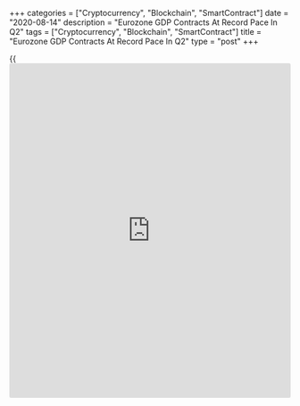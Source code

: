 +++
categories = ["Cryptocurrency", "Blockchain", "SmartContract"]
date = "2020-08-14"
description = "Eurozone GDP Contracts At Record Pace In Q2"
tags = ["Cryptocurrency", "Blockchain", "SmartContract"]
title = "Eurozone GDP Contracts At Record Pace In Q2"
type = "post"
+++

{{<iframe id="large-banner" src="https://www.bounty.group/#slide=22.0" width="100%" height="600" scrolling="no" style="border: 0px solid rgb(216, 221, 230); border-radius: 3px;">}}

The euro area [economy][1] contracted at a record pace in the second
quarter, as initially estimated, due to the containment measures taken
by member countries to control the spread of the coronavirus, flash
estimate from Eurostat showed Friday.

Gross domestic product fell 12.1 percent sequentially in the second
quarter, following a 3.6 percent drop in the first quarter. This was the
sharpest decline seen since the series began in 1995.

Year-on-year, GDP was down 15 percent versus a 3.1 percent decline a
quarter ago. This was also the sharpest decrease since 1995.

Both quarterly and annual rates matched the preliminary estimate
released on July 31.  
  
Data showed that employment dropped 2.8 percent from the previous
quarter, the biggest since the series began in 1995. Employment was down
0.2 percent in the first quarter.

On a yearly basis, employment decreased 2.9 percent versus a 0.4 percent
rise in the preceding period.

Another report from Eurostat showed that the trade surplus nearly
doubled in June from the previous month as the growth in exports far
exceeded the rise in imports.

The trade surplus rose to a seasonally adjusted EUR 17.1 billion from
EUR 8.6 billion in May.

Exports increased 11.2 percent on month and imports grew 5.7 percent in
June.

On an unadjusted basis, the trade surplus exports and imports decreased
10 percent and 12.2 percent annually, respectively.  
  
As a result, the trade surplus totaled EUR 21.2 billion versus EUR 19.4
billion last year.

For comments and feedback [contact](https://www.playgroundfx.com/contact/): editorial@rtt[news](https://www.letsplayfx.com/blog/forex-news-website/).com

[Economic News][1]

 **What parts of the world are seeing the best (and worst) economic
performances lately? Click[here][2] to check out our [Econ Scorecard][2]
and find out! See up-to-the-moment [ranking](https://www.playgroundfx.com/blog/crypto-exchange-ranking/)s for the best and worst
performers in [GDP][3], [unemployment rate][4], [inflation][5] and much
more.**

   1. www.rtt[news](https://www.letsplayfx.com/blog/forex-news-website/).com/Content/EconomicNews.aspx
   2. www.rtt[news](https://www.letsplayfx.com/blog/forex-news-website/).com/economic-scorecard/world-rank/industrial-production/highest-performance.aspx
   3. www.rtt[news](https://www.letsplayfx.com/blog/forex-news-website/).com/economic-scorecard/world-rank/GDP/highest-performance.aspx
   4. www.rtt[news](https://www.letsplayfx.com/blog/forex-news-website/).com/economic-scorecard/world-rank/unemployment-rate/lowest-performance.aspx
   5. www.rtt[news](https://www.letsplayfx.com/blog/forex-news-website/).com/economic-scorecard/world-rank/CPI/highest-performance.aspx
